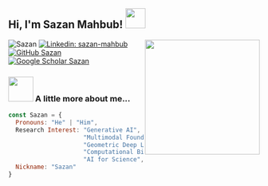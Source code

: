 <h2> Hi, I'm Sazan Mahbub! <img src="https://media.giphy.com/media/0Qbp9P6AW9IVf8vIk5/giphy.gif" width="40"></h2>
<img align='right' src="https://media.giphy.com/media/SQifKEgHiofJDcb6ni/giphy.gif" width="230">
<!--p><em> Student at UMD <img src="https://media.giphy.com/media/fYSnHlufseco8Fh93Z/giphy.gif" width="30">
  </br>
  My awesome advisors: <img src="https://media.giphy.com/media/WUlplcMpOCEmTGBtBW/giphy.gif" width="30"> 
</em></p-->

<img src="https://komarev.com/ghpvc/?username=Sazan-Mahbub" alt="Sazan" /> [![Linkedin: sazan-mahbub](https://img.shields.io/badge/-Sazan-grey?style=flat&logo=Linkedin&logoColor=white&link=https://www.linkedin.com/in/sazan-mahbub/)](https://www.linkedin.com/in/sazan-mahbub/)
[![GitHub Sazan](https://img.shields.io/github/followers/Sazan-Mahbub?label=follow&style=social)](https://github.com/Sazan-Mahbub)
[![Google Scholar Sazan](https://img.shields.io/badge/-GoogleScholar-grey?style=flat&logo=googlescholar&logoColor=white&link=https://scholar.google.com/citations?user=pukXQuUAAAAJ&hl=en)](https://scholar.google.com/citations?user=8O3BSdAAAAAJ)
### <img src="https://media.giphy.com/media/sYItmQBLxA4rvYkbFS/giphy.gif" width="50"> A little more about me...  

```javascript
const Sazan = {
  Pronouns: "He" | "Him",
  Research Interest: "Generative AI",
                     "Multimodal Foundation Models",
                     "Geometric Deep Learning",
                     "Computational Biology",
                     "AI for Science",
  Nickname: "Sazan"
}
```
<!--p>
### <img src="https://media.giphy.com/media/du3J3cXyzhj75IOgvA/giphy.gif" width="40"> Github Stats

[![My GitHub Stats](https://github-readme-stats.vercel.app/api?username=Sazan-Mahbub&show_icons=true&count_private=true)](https://github.com/Sazan-Mahbub)
</--p>
